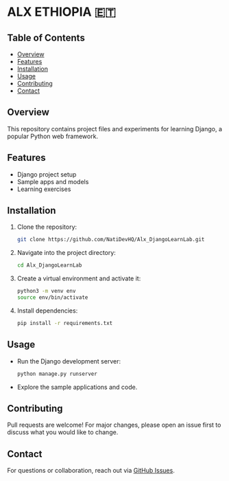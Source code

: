 

# ALX ETHIOPIA 🇪🇹 

## Table of Contents

- [Overview](#overview)
- [Features](#features)
- [Installation](#installation)
- [Usage](#usage)
- [Contributing](#contributing)
- [Contact](#contact)

## Overview

This repository contains project files and experiments for learning Django, a popular Python web framework.

## Features

- Django project setup
- Sample apps and models
- Learning exercises

## Installation

1. Clone the repository:
   ```bash
   git clone https://github.com/NatiDevHQ/Alx_DjangoLearnLab.git
   ```
2. Navigate into the project directory:
   ```bash
   cd Alx_DjangoLearnLab
   ```
3. Create a virtual environment and activate it:
   ```bash
   python3 -m venv env
   source env/bin/activate
   ```
4. Install dependencies:
   ```bash
   pip install -r requirements.txt
   ```

## Usage

- Run the Django development server:
  ```bash
  python manage.py runserver
  ```
- Explore the sample applications and code.

## Contributing

Pull requests are welcome! For major changes, please open an issue first to discuss what you would like to change.

## Contact

For questions or collaboration, reach out via [GitHub Issues](https://github.com/NatiDevHQ/Alx_DjangoLearnLab/issues).
